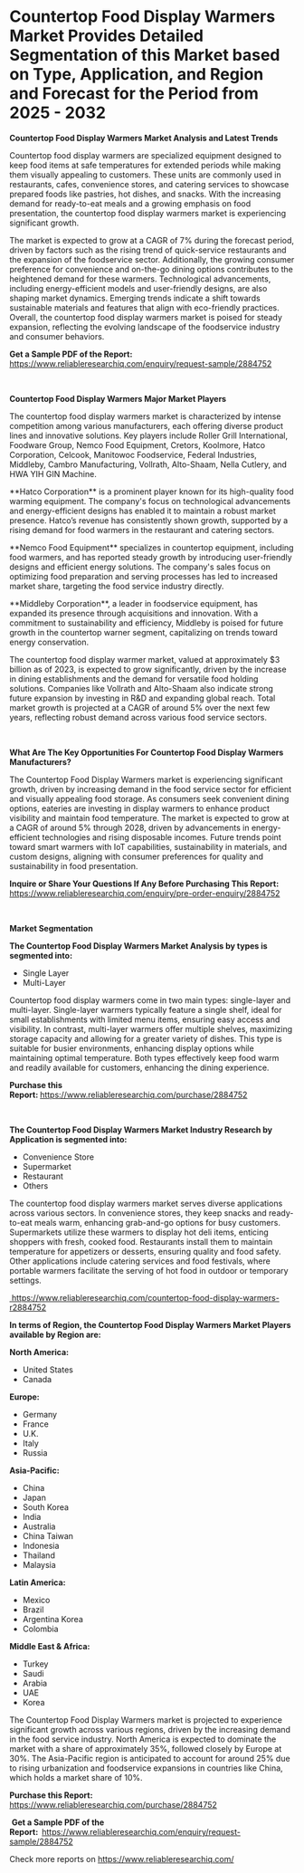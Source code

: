 <p><h1>Countertop Food Display Warmers Market Provides Detailed Segmentation of this Market based on Type, Application, and Region and Forecast for the Period from 2025 - 2032</h1></p><p><strong>Countertop Food Display Warmers Market Analysis and Latest Trends</strong></p>
<p><p>Countertop food display warmers are specialized equipment designed to keep food items at safe temperatures for extended periods while making them visually appealing to customers. These units are commonly used in restaurants, cafes, convenience stores, and catering services to showcase prepared foods like pastries, hot dishes, and snacks. With the increasing demand for ready-to-eat meals and a growing emphasis on food presentation, the countertop food display warmers market is experiencing significant growth.</p><p>The market is expected to grow at a CAGR of 7% during the forecast period, driven by factors such as the rising trend of quick-service restaurants and the expansion of the foodservice sector. Additionally, the growing consumer preference for convenience and on-the-go dining options contributes to the heightened demand for these warmers. Technological advancements, including energy-efficient models and user-friendly designs, are also shaping market dynamics. Emerging trends indicate a shift towards sustainable materials and features that align with eco-friendly practices. Overall, the countertop food display warmers market is poised for steady expansion, reflecting the evolving landscape of the foodservice industry and consumer behaviors.</p></p>
<p><strong>Get a Sample PDF of the Report:&nbsp;</strong> <a href="https://www.reliableresearchiq.com/enquiry/request-sample/2884752?utm_campaign=2840&utm_medium=2&utm_source=Github&utm_content=ia&utm_term=13032025&utm_id=countertop-food-display-warmers">https://www.reliableresearchiq.com/enquiry/request-sample/2884752</a></p>
<p>&nbsp;</p>
<p><strong>Countertop Food Display Warmers Major Market Players</strong></p>
<p><p>The countertop food display warmers market is characterized by intense competition among various manufacturers, each offering diverse product lines and innovative solutions. Key players include Roller Grill International, Foodware Group, Nemco Food Equipment, Cretors, Koolmore, Hatco Corporation, Celcook, Manitowoc Foodservice, Federal Industries, Middleby, Cambro Manufacturing, Vollrath, Alto-Shaam, Nella Cutlery, and HWA YIH GIN Machine.</p><p>**Hatco Corporation** is a prominent player known for its high-quality food warming equipment. The company's focus on technological advancements and energy-efficient designs has enabled it to maintain a robust market presence. Hatco’s revenue has consistently shown growth, supported by a rising demand for food warmers in the restaurant and catering sectors.</p><p>**Nemco Food Equipment** specializes in countertop equipment, including food warmers, and has reported steady growth by introducing user-friendly designs and efficient energy solutions. The company's sales focus on optimizing food preparation and serving processes has led to increased market share, targeting the food service industry directly.</p><p>**Middleby Corporation**, a leader in foodservice equipment, has expanded its presence through acquisitions and innovation. With a commitment to sustainability and efficiency, Middleby is poised for future growth in the countertop warner segment, capitalizing on trends toward energy conservation.</p><p>The countertop food display warmer market, valued at approximately $3 billion as of 2023, is expected to grow significantly, driven by the increase in dining establishments and the demand for versatile food holding solutions. Companies like Vollrath and Alto-Shaam also indicate strong future expansion by investing in R&D and expanding global reach. Total market growth is projected at a CAGR of around 5% over the next few years, reflecting robust demand across various food service sectors.</p></p>
<p>&nbsp;</p>
<p><strong>What Are The Key Opportunities For Countertop Food Display Warmers Manufacturers?</strong></p>
<p><p>The Countertop Food Display Warmers market is experiencing significant growth, driven by increasing demand in the food service sector for efficient and visually appealing food storage. As consumers seek convenient dining options, eateries are investing in display warmers to enhance product visibility and maintain food temperature. The market is expected to grow at a CAGR of around 5% through 2028, driven by advancements in energy-efficient technologies and rising disposable incomes. Future trends point toward smart warmers with IoT capabilities, sustainability in materials, and custom designs, aligning with consumer preferences for quality and sustainability in food presentation.</p></p>
<p><strong>Inquire or Share Your Questions If Any Before Purchasing This Report:</strong> <a href="https://www.reliableresearchiq.com/enquiry/pre-order-enquiry/2884752?utm_campaign=2840&utm_medium=2&utm_source=Github&utm_content=ia&utm_term=13032025&utm_id=countertop-food-display-warmers">https://www.reliableresearchiq.com/enquiry/pre-order-enquiry/2884752</a></p>
<p>&nbsp;</p>
<p><strong>Market Segmentation</strong></p>
<p><strong>The Countertop Food Display Warmers Market Analysis by types is segmented into:</strong></p>
<p><ul><li>Single Layer</li><li>Multi-Layer</li></ul></p>
<p><p>Countertop food display warmers come in two main types: single-layer and multi-layer. Single-layer warmers typically feature a single shelf, ideal for small establishments with limited menu items, ensuring easy access and visibility. In contrast, multi-layer warmers offer multiple shelves, maximizing storage capacity and allowing for a greater variety of dishes. This type is suitable for busier environments, enhancing display options while maintaining optimal temperature. Both types effectively keep food warm and readily available for customers, enhancing the dining experience.</p></p>
<p><strong>Purchase this Report:&nbsp;</strong><a href="https://www.reliableresearchiq.com/purchase/2884752?utm_campaign=2840&utm_medium=2&utm_source=Github&utm_content=ia&utm_term=13032025&utm_id=countertop-food-display-warmers">https://www.reliableresearchiq.com/purchase/2884752</a></p>
<p>&nbsp;</p>
<p><strong>The Countertop Food Display Warmers Market Industry Research by Application is segmented into:</strong></p>
<p><ul><li>Convenience Store</li><li>Supermarket</li><li>Restaurant</li><li>Others</li></ul></p>
<p><p>The countertop food display warmers market serves diverse applications across various sectors. In convenience stores, they keep snacks and ready-to-eat meals warm, enhancing grab-and-go options for busy customers. Supermarkets utilize these warmers to display hot deli items, enticing shoppers with fresh, cooked food. Restaurants install them to maintain temperature for appetizers or desserts, ensuring quality and food safety. Other applications include catering services and food festivals, where portable warmers facilitate the serving of hot food in outdoor or temporary settings.</p></p>
<p><a href="https://www.reliableresearchiq.com/countertop-food-display-warmers-r2884752?utm_campaign=2840&utm_medium=2&utm_source=Github&utm_content=ia&utm_term=13032025&utm_id=countertop-food-display-warmers">&nbsp;https://www.reliableresearchiq.com/countertop-food-display-warmers-r2884752</a></p>
<p><strong>In terms of Region, the Countertop Food Display Warmers Market Players available by Region are:</strong></p>
<p>
    <p> <strong> North America: </strong>
        <ul>
            <li>United States</li>
            <li>Canada</li>
        </ul>
        </p> 
    <p> <strong> Europe: </strong>
        <ul>
            <li>Germany</li>
            <li>France</li>
            <li>U.K.</li>
            <li>Italy</li>
            <li>Russia</li>
        </ul>
        </p> 
    <p> <strong> Asia-Pacific: </strong>
        <ul>
            <li>China</li>
            <li>Japan</li>
            <li>South Korea</li>
            <li>India</li>
            <li>Australia</li>
            <li>China Taiwan</li>
            <li>Indonesia</li>
            <li>Thailand</li>
            <li>Malaysia</li>
        </ul>
        </p> 
    <p> <strong> Latin America: </strong>
        <ul>
            <li>Mexico</li>
            <li>Brazil</li>
            <li>Argentina Korea</li>
            <li>Colombia</li>
        </ul>
        </p> 
    <p> <strong> Middle East & Africa: </strong>
        <ul>
            <li>Turkey</li>
            <li>Saudi</li>
            <li>Arabia</li>
            <li>UAE</li>
            <li>Korea</li>
        </ul>
    </p>
    </p>
<p><p>The Countertop Food Display Warmers market is projected to experience significant growth across various regions, driven by the increasing demand in the food service industry. North America is expected to dominate the market with a share of approximately 35%, followed closely by Europe at 30%. The Asia-Pacific region is anticipated to account for around 25% due to rising urbanization and foodservice expansions in countries like China, which holds a market share of 10%.</p></p>
<p><strong>Purchase this Report: </strong><a href="https://www.reliableresearchiq.com/purchase/2884752?utm_campaign=2840&utm_medium=2&utm_source=Github&utm_content=ia&utm_term=13032025&utm_id=countertop-food-display-warmers">https://www.reliableresearchiq.com/purchase/2884752</a></p>
<p>&nbsp;<strong>Get a Sample PDF of the Report:&nbsp;&nbsp;</strong><a href="https://www.reliableresearchiq.com/enquiry/request-sample/2884752?utm_campaign=2840&utm_medium=2&utm_source=Github&utm_content=ia&utm_term=13032025&utm_id=countertop-food-display-warmers">https://www.reliableresearchiq.com/enquiry/request-sample/2884752</a></p>
<p><strong></strong></p>
<p>Check more reports on <a href="https://www.reliableresearchiq.com/?utm_campaign=2840&utm_medium=2&utm_source=Github&utm_content=ia&utm_term=13032025&utm_id=countertop-food-display-warmers">https://www.reliableresearchiq.com/</a></p>